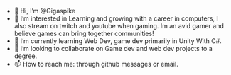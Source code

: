 - 👋 Hi, I’m @Gigaspike
- 👀 I’m interested in Learning and growing with a career in computers, I also stream on twitch and youtube when gaming. Im an avid gamer and believe games can bring together communities!
- 🌱 I’m currently learning Web Dev, game dev primarily in Unity With C#.
- 💞️ I’m looking to collaborate on Game dev and web dev projects to a degree.
- 📫 How to reach me: through github messages or email.

<!---
Gigaspike/Gigaspike is a ✨ special ✨ repository because its `README.md` (this file) appears on your GitHub profile.
You can click the Preview link to take a look at your changes.
--->
